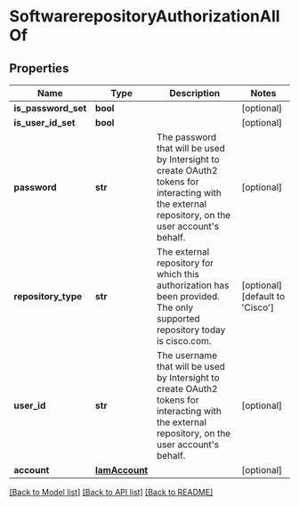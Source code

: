 # SoftwarerepositoryAuthorizationAllOf

## Properties
Name | Type | Description | Notes
------------ | ------------- | ------------- | -------------
**is_password_set** | **bool** |  | [optional] 
**is_user_id_set** | **bool** |  | [optional] 
**password** | **str** | The password that will be used by Intersight to create OAuth2 tokens for interacting with the external repository, on the user account&#39;s behalf.   | [optional] 
**repository_type** | **str** | The external repository for which this authorization has been provided. The only supported repository today is cisco.com.   | [optional] [default to 'Cisco']
**user_id** | **str** | The username that will be used by Intersight to create OAuth2 tokens for interacting with the external repository, on the user account&#39;s behalf.    | [optional] 
**account** | [**IamAccount**](.md) |  | [optional] 

[[Back to Model list]](../README.md#documentation-for-models) [[Back to API list]](../README.md#documentation-for-api-endpoints) [[Back to README]](../README.md)


